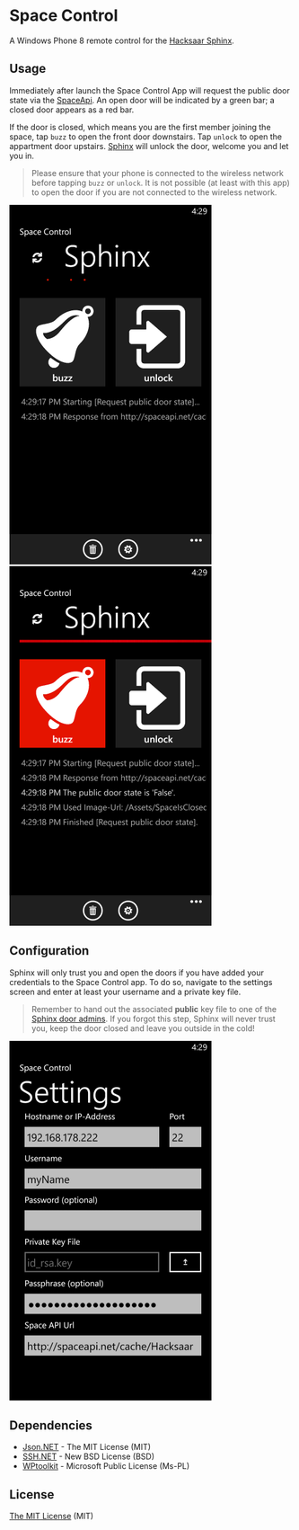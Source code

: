 # Space Control 

A Windows Phone 8 remote control for the [Hacksaar Sphinx](http://wiki.hacksaar.de/Sphinx).

## Usage

Immediately after launch the Space Control App will request the public door state via  the [SpaceApi](http://spaceapi.net/). An open door will be indicated by a green bar; a closed door appears as a red bar.

If the door is closed, which means you are the first member joining the space, tap `buzz` to open the front door downstairs. Tap `unlock` to open the appartment door upstairs.  [Sphinx](http://wiki.hacksaar.de/Sphinx) will unlock the door, welcome you and let you in.   

> Please ensure that your phone is connected to the wireless network before tapping `buzz` or `unlock`. It is not possible (at least with this app) to open the door if you are not connected to the wireless network.
  
![](Screenshots/request_doorstate.png)&nbsp;
![](Screenshots/buzz.png)

## Configuration

Sphinx will only trust you and open the doors if you have added your credentials to the Space Control app. To do so, navigate to the settings screen and enter at least your username and a private key file. 

> Remember to hand out the associated **public** key file to one of the [Sphinx door admins](http://wiki.hacksaar.de/Sphinx). If you forgot this step, Sphinx will never trust you, keep the door closed and leave you outside in the cold!

![](Screenshots/settings.png)

## Dependencies

* [Json.NET](http://json.codeplex.com/) - The MIT License (MIT)
* [SSH.NET](https://sshnet.codeplex.com/) - New BSD License (BSD)
* [WPtoolkit](http://phone.codeplex.com/) - Microsoft Public License (Ms-PL)

## License

[The MIT License](LICENSE.md) (MIT)